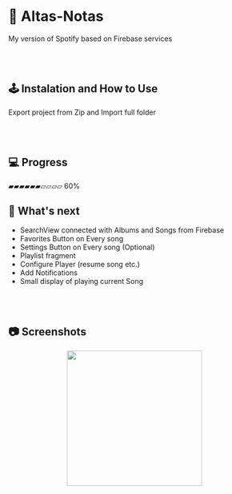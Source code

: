 # 🎵  Altas-Notas
My version of Spotify based on Firebase services


<br /><br/>
## 🕹️ Instalation and How to Use
Export project from Zip and Import full folder


<br /><br/>


## 💻 Progress

▰▰▰▰▰▰▱▱▱▱ 60%

## 🧭 What's next

* SearchView connected with Albums and Songs from Firebase
* Favorites Button on Every song
* Settings Button on Every song (Optional)
* Playlist fragment
* Configure Player (resume song etc.)
* Add Notifications 
* Small display of playing current Song


<br /><br/>
## 📷 Screenshots

<p align="center">
<img src="gif_1.gif" width="270px">
</p>
